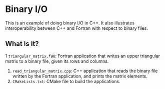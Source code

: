 # Binary I/O

This is an example of doing binary I/O in C++.  It also illustrates interoperability
between C++ and Fortran with respect to binary files.


## What is it?

1 `triangular_matrix.f90`: Fortran application that writes an upper triangular
   matrix to a binary file, given its rows and columns.
1. `read_triangular_matrix.cpp`: C++ application that reads the binary file
   written by the Fortran application, and prints the matrix elements.
1. `CMakeLists.txt`: CMake file to build the applications.
